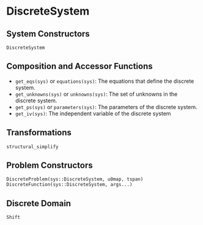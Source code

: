 # DiscreteSystem

## System Constructors

```@docs
DiscreteSystem
```

## Composition and Accessor Functions

  - `get_eqs(sys)` or `equations(sys)`: The equations that define the discrete system.
  - `get_unknowns(sys)` or `unknowns(sys)`: The set of unknowns in the discrete system.
  - `get_ps(sys)` or `parameters(sys)`: The parameters of the discrete system.
  - `get_iv(sys)`: The independent variable of the discrete system

## Transformations

```@docs; canonical=false
structural_simplify
```

## Problem Constructors

```@docs; canonical=false
DiscreteProblem(sys::DiscreteSystem, u0map, tspan)
DiscreteFunction(sys::DiscreteSystem, args...)
```

## Discrete Domain

```@docs; canonical=false
Shift
```
